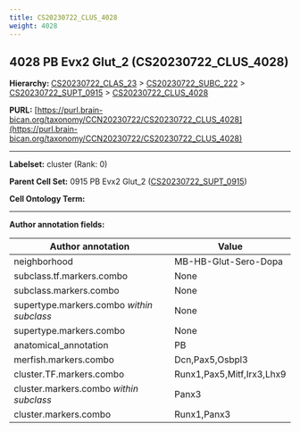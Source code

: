 ```yaml
---
title: CS20230722_CLUS_4028
weight: 4028
---
```

## 4028 PB Evx2 Glut_2 (CS20230722_CLUS_4028)
<b>Hierarchy: </b>
[CS20230722_CLAS_23](../CS20230722_CLAS_23) >
[CS20230722_SUBC_222](../CS20230722_SUBC_222) >
[CS20230722_SUPT_0915](../CS20230722_SUPT_0915) >
[CS20230722_CLUS_4028](../CS20230722_CLUS_4028)

**PURL:** [https://purl.brain-bican.org/taxonomy/CCN20230722/CS20230722_CLUS_4028](https://purl.brain-bican.org/taxonomy/CCN20230722/CS20230722_CLUS_4028)

---


**Labelset:** cluster (Rank: 0)

**Parent Cell Set:** 0915 PB Evx2 Glut_2 ([CS20230722_SUPT_0915](../CS20230722_SUPT_0915))



**Cell Ontology Term:** 

[MARKER GENES.]: #


---

[TRANSFERRED ANNOTATIONS.]: #


[AUTHOR ANNOTATION FIELDS.]: #


**Author annotation fields:**

| Author annotation | Value |
|-------------------|-------|
|neighborhood|MB-HB-Glut-Sero-Dopa|
|subclass.tf.markers.combo|None|
|subclass.markers.combo|None|
|supertype.markers.combo _within subclass_|None|
|supertype.markers.combo|None|
|anatomical_annotation|PB|
|merfish.markers.combo|Dcn,Pax5,Osbpl3|
|cluster.TF.markers.combo|Runx1,Pax5,Mitf,Irx3,Lhx9|
|cluster.markers.combo _within subclass_|Panx3|
|cluster.markers.combo|Runx1,Panx3|
